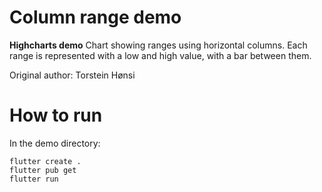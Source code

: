 # Column range demo

**Highcharts demo**
Chart showing ranges using horizontal columns. Each range is represented
        with a low and high value, with a bar between them.

Original author: Torstein Hønsi

# How to run

In the demo directory:

```
flutter create .
flutter pub get
flutter run
```

